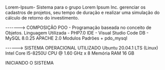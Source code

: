 Lorem-Ipsum-
Sistema para o grupo Lorem Ipsum Inc. gerenciar os cadastros de projetos, seu tempo de duração e realizar uma simulação do cálculo de retorno do investimento.

-------> COMPOSIÇÃO
POO - Programação baseada no conceito de Objetos.
Linguagem Utilizada - PHP7.0 
IDE - Visual Studio Code 
DB - MySQL 8.0.25
APACHE 2.0
Modulos Padrões + pdo_mysql

------> SISTEMA OPERACIONAL UTILIZADO
Ubuntu 20.04.1 LTS (Linux)
Intel Core I5-8250U CPU @ 1.60 GHz x 8
Memória RAM 16 GB

INICIANDO O SISTEMA
